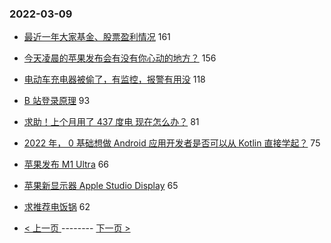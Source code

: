 ### 2022-03-09 
- [最近一年大家基金、股票盈利情况](https://www.v2ex.com/t/839064) 161
- [今天凌晨的苹果发布会有没有你心动的地方？](https://www.v2ex.com/t/839002) 156
- [电动车充电器被偷了，有监控，报警有用没](https://www.v2ex.com/t/839012) 118
- [B 站登录原理](https://www.v2ex.com/t/839140) 93
- [求助！上个月用了 437 度电 现在怎么办？](https://www.v2ex.com/t/839095) 81
- [2022 年， 0 基础想做 Android 应用开发者是否可以从 Kotlin 直接学起？](https://www.v2ex.com/t/838956) 75
- [苹果发布 M1 Ultra](https://www.v2ex.com/t/838991) 66
- [苹果新显示器 Apple Studio Display](https://www.v2ex.com/t/838999) 65
- [求推荐电饭锅](https://www.v2ex.com/t/839023) 62 

- [ < 上一页 ](https://github.com/able8/v2ex-hot-record/blob/master/2022-03-08.md) -------- [ 下一页 > ](https://github.com/able8/v2ex-hot-record/blob/master/2022-03-10.md)